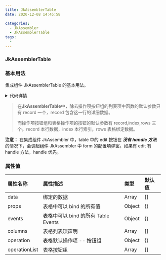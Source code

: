 ```yaml
---
title: JkAssemblerTable
date: 2020-12-08 14:45:58

categories: 
  - JkAssembler
  - JkAssemblerTable
tags: 
  - 
---
```


### JkAssemblerTable

### 基本用法

集成组件 JkAssemblerTable 的基本用法。

<ClientOnly>
  <el-card>
<JkAssembler-JkAssemblerTable-dome/>

<details>

<summary> 代码详情 </summary>

```vue
<template>
  <JkAssemblerTable v-bind="table" />
</template>

<script>
import JkAssemblerTable from 'jk-assembler';

export default {
  components: { JkAssemblerTable },
  data() {
    return {
      table: {
        data: [], //绑定的数据
        props: {}, //表格中可以bind的所有值
        //表格中可以bind的所有Table Events
        events: {
          'sort-change': ({ column, prop, order }) => {
            if (order === 'ascending') {
              order = 'asc';
            } else if (order === 'descending') {
              order = 'desc';
            }
            const orderObj = { sort: null };
            if (order) {
              orderObj.sort = `${prop},${order}`;
            }
            this._setQuery(orderObj);
          }
        },
        // 表格列表项声明
        columns: [
          {
            type: 'index' //显示序号
          },
          { type: 'selection' }, //显示多选框
          // 展示为一个可展开的按钮，展开内容为prop绑定的值
          { type: 'expand', prop: 'title' },
          // 普通的 table-item
          {
            prop: 'name', //对应列内容的字段名
            label: '名称' //显示的标题
          },
          // 开启sortable, 需配合events使用
          {
            prop: 'title',
            label: '直播标题',
            sortable: 'custom'
          },
          {
            prop: 'mobile',
            label: '电话',
            //可以用jsx语法来展现表格中的内容
            render: (h, { value }) => <el-tag>{value}</el-tag>
          },
          {
            prop: 'status',
            label: '电话',
            width: 100,
            permission: ['admin'], //权限控制
            component: {
              //引入组件
              is: 'el-switch',
              //组件属性
              props: {},
              //一个参数，是当前行的数据
              events: record => {
                return {
                  //当前组件的事件
                  change() {
                    console.log('record: ', record);
                  }
                };
              }
            }
          }
        ],
        operationList: [
          //表格操作项
          {
            key: 'key',
            props: {
              //操作项的属性配置，默认属性设置为label: '其他操作项',align: 'center'
              width: 200,
              label: '操作2'
            },
            butns: [
              //当前项内多按钮的配置
              {
                label: '自定义1', //按钮的显示文本
                props: {}, //按钮的属性配置
                //按钮的单击回调函数，一个参数包含当前行数据scope.row,当前行索引scope.$index,table的全部数据data
                handle: record => {
                  console.log(record);
                }
              },
              { label: '自定义2', props: {}, handle: () => {} }
            ]
          },
          {
            props: {
              width: 200
            },
            butns: [
              {
                label: '自定义1',
                props: {},
                handle: record => {
                  console.log(record);
                }
              },
              { label: '自定义2', props: {}, handle: () => {} }
            ]
          }
        ],
        //表格操作项默认有俩个按钮，编辑和删除按钮
        operation: {
          props: {
            //当前操作项的属性配置
            width: 260
          },
          edit: {
            //默认编辑按钮配置
            permission: ['admin'],
            label: '编辑',
            props: {},
            handle: ({ record }) => {
              console.log('record: ', record);
            }
          },
          del: {
            //默认删除按钮配置
            permission: ['admin'],
            props: {},
            handle: ({ record }) => {
              console.log('record: ', record);
            }
          },
          //自定义按钮配置
          butns: [{ label: '自定义', props: {}, handle: () => {} }]
        }
      }
    };
  },
  created() {
    // window.PermissionRole = [];
    console.log('2');
    this.getData();
  },
  methods: {
    getData() {
      const data = [];
      for (let i = 0; i < 10; i++) {
        data.push({
          id: i,
          name: '名称' + i,
          title: '标题',
          mobile: i * 1000 * 23 - 188 * i * 26,
          status: i % 3 === 0
        });
      }
      console.log('data: ', data);
      this.table.data = data;
    }
  }
};
</script>
```

</details>

  </el-card>
</ClientOnly>

> 在**JkAssemblerTable**中，除去操作项按钮组的列表项中函数的默认参数只有 record 一个，record 包含这一行的详细数据。
>
> 而操作项按钮组和表格操作项的按钮的默认参数有 record,index,rows 三个。record 本行数据，index 本行索引，rows 表格绑定数据。

**注意：** 在集成组件 JkAssembler 中，table 中的 edit 按钮在 **_没有 handle 方法_** 的情况下，会调起组件 JkAssembler 中 form 的配置项弹窗。如果有 edit 有 handle 方法，handle 优先。

### <p>属性值</p>

| 属性名称      | 属性描述                            | 类型   | 默认值 |
| :------------ | :---------------------------------- | :----- | :----- |
| data          | 绑定的数据                          | Array  | []     |
| props         | 表格中可以 bind 的所有值            | Object | {}     |
| events        | 表格中可以 bind 的所有 Table Events | Object | {}     |
| columns       | 表格列表项声明                      | Array  | []     |
| operation     | 表格默认操作项 -- 按钮组            | Object | {}     |
| operationList | 表格按钮组                          | Array  | []     |
